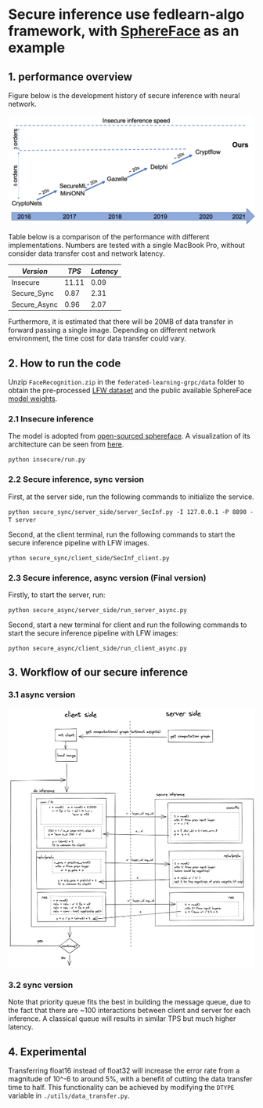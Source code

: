 # Secure inference use fedlearn-algo framework, with [SphereFace](https://arxiv.org/abs/1704.08063) as an example

## 1. performance overview

Figure below is the development history of secure inference with neural network. 

![Optional Text](./docs/speed_ladder.png)

Table below is a comparison of the performance with different implementations. Numbers are tested with a single MacBook Pro, without consider data transfer cost and network latency.

| *Version* | *TPS* | *Latency* |
|-------------------------|-------------------------|-------------------------|
| Insecure | 11.11 |  0.09 |
| Secure_Sync | 0.87 | 2.31  |
| Secure_Async | 0.96 | 2.07 | 

Furthermore, it is estimated that there will be 20MB of data transfer in forward passing a single image. 
Depending on different network environment, the time cost for data transfer could vary.

## 2. How to run the code
Unzip `FaceRecognition.zip` in the `federated-learning-grpc/data` folder to obtain the pre-processed [LFW dataset](http://vis-www.cs.umass.edu/lfw/) and the public available SphereFace [model weights](https://github.com/clcarwin/sphereface_pytorch/tree/master/model).

### 2.1 Insecure inference

The model is adopted from [open-sourced sphereface](https://github.com/clcarwin/sphereface_pytorch/blob/master/net_sphere.py). A visualization of its architecture can be seen from [here](http://ethereon.github.io/netscope/#/gist/20f6ddf70a35dec5019a539a502bccc5).

```
python insecure/run.py
```

### 2.2 Secure inference, sync version

First, at the server side, run the following commands to initialize the service.
```
python secure_sync/server_side/server_SecInf.py -I 127.0.0.1 -P 8890 -T server
```

Second, at the client terminal, run the following commands to start the secure inference pipeline with LFW images.
```
ython secure_sync/client_side/SecInf_client.py 
```


### 2.3 Secure inference, async version (Final version)

Firstly, to start the server, run:
```
python secure_async/server_side/run_server_async.py
```

Second, start a new terminal for client and run the following commands to start the secure inference pipeline with LFW images:
```
python secure_async/client_side/run_client_async.py
```


## 3. Workflow of our secure inference

### 3.1 async version

![Optional Text](./docs/workflow.png)

### 3.2 sync version
Note that priority queue fits the best in building the message queue, due to the fact that there are ~100 interactions between client and server for each inference. A classical queue will results in similar TPS but much higher latency.

## 4. Experimental
Transferring float16 instead of float32 will increase the error rate from a magnitude of 10^-6 to around 5%, with a benefit of cutting the data transfer time to half.
This functionality can be achieved by modifying the `DTYPE` variable in `./utils/data_transfer.py`.

[comment]: <> (## 5. References)

[comment]: <> (![Delphi]&#40;&#41;)

